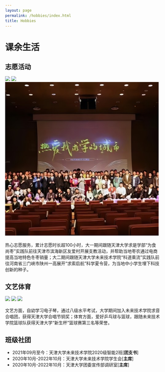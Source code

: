 ```yaml
---
layout: page
permalink: /hobbies/index.html
title: Hobbies
---
```


# 课余生活

## 志愿活动

<div class="third">
<img src="/images/zy1.png">
<img src="/images/zy2.png">
<img src="/images/zy3.jpg">
</div>
<br>热心志愿服务，累计志愿时长超100小时，大一期间跟随天津大学求是学部“为食尚枣”实践队前往天津市滨海新区友爱村开展支教活动，并帮助当地枣农通过电商提高当地特色冬枣销量；大二期间跟随天津大学未来技术学院“科道乘流”实践队前往河南省三门峡市陕州一高展开“求索启航”科学夏令营，为当地中小学生埋下科技创新的种子。


## 文艺体育

<div class="third">
<img src="/images/wt1.png">
<img src="/images/wt2.jpg">
<img src="/images/wt3.jpg">
</div>
<br>文艺方面，自幼学习电子琴，通过八级水平考试，大学期间加入未来技术学院求音合唱团，获得天津大学合唱节铜奖；体育方面，爱好乒乓球与篮球，跟随未来技术学院篮球队获得天津大学“新生杯”篮球赛第三名等荣誉。

## 班级社团

- 2021年09月至今：天津大学未来技术学院2020级智能2班[**团支书**]
- 2020年10月-2022年10月：天津大学未来技术学院学生会[**主席**]
- 2020年10月-2022年10月：天津大学团委宣传部调研室[**主席**]

